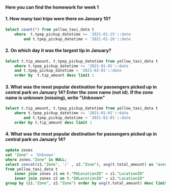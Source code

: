 #### Here you can find the homework for week 1

#### 1. How many taxi trips were there on January 15?

```sql
Select count(*) from yellow_taxi_data t 
    where  t.tpep_pickup_datetime >= '2021-01-15'::date 
        and t.tpep_pickup_datetime < '2021-01-16'::date 
```
#### 2. On which day it was the largest tip in January?

```sql
Select t.tip_amount, t.tpep_pickup_datetime from yellow_taxi_data t 
    where t.tpep_pickup_datetime >= '2021-01-01'::date 
    and t.tpep_pickup_datetime < '2021-02-01'::date 
    order by  t.tip_amount desc limit 1
```

#### 3. What was the most popular destination for passengers picked up in central park on January 14? Enter the zone name (not id). If the zone name is unknown (missing), write "Unknown"

```sql
Select t.tip_amount, t.tpep_pickup_datetime from yellow_taxi_data t 
    where t.tpep_pickup_datetime >= '2021-01-01'::date 
        and t.tpep_pickup_datetime < '2021-02-01'::date 
    order by t.tip_amount desc limit 1
```

#### 4. What was the most popular destination for passengers picked up in central park on January 14?

```sql
update zones
set "Zone" = 'Unknown'
where zones."Zone" is NULL; 
select concat(z1."Zone", '/' , z2."Zone"), avg(t.total_amount) as "average" 
from yellow_taxi_data t 
	inner join zones z1 on t."PULocationID" = z1."LocationID" 
	inner join zones z2 on t."DOLocationID" = z2."LocationID" 
group by (z1."Zone", z2."Zone") order by avg(t.total_amount) desc limit 1;
```